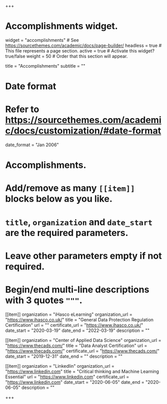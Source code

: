+++
# Accomplishments widget.
widget = "accomplishments"  # See https://sourcethemes.com/academic/docs/page-builder/
headless = true  # This file represents a page section.
active = true  # Activate this widget? true/false
weight = 50  # Order that this section will appear.

title = "Accomplish&shy;ments"
subtitle = ""

# Date format
#   Refer to https://sourcethemes.com/academic/docs/customization/#date-format
date_format = "Jan 2006"

# Accomplishments.
#   Add/remove as many `[[item]]` blocks below as you like.
#   `title`, `organization` and `date_start` are the required parameters.
#   Leave other parameters empty if not required.
#   Begin/end multi-line descriptions with 3 quotes `"""`.

[[item]]
  organization = "iHasco eLearning"
  organization_url = "https://www.ihasco.co.uk/"
  title = "General Data Protection Regulation Certification"
  url = ""
  certificate_url = "https://www.ihasco.co.uk/"
  date_start = "2020-03-19"
  date_end = "2022-03-19"
  description = ""

[[item]]
  organization = "Center of Applied Data Science"
  organization_url = "https://www.thecads.com/"
  title = "Data Analyst Certification"
  url = "https://www.thecads.com/"
  certificate_url = "https://www.thecads.com/"
  date_start = "2019-12-31"
  date_end = ""
  description = ""
  
[[item]]
  organization = "Linkedlin"
  organization_url = "https://www.linkedin.com"
  title = "Critical thinking and Machine Learning Essential"
  url = "https://www.linkedin.com"
  certificate_url = "https://www.linkedin.com"
  date_start = "2020-06-05"
  date_end = "2020-06-05"
  description = ""

+++
